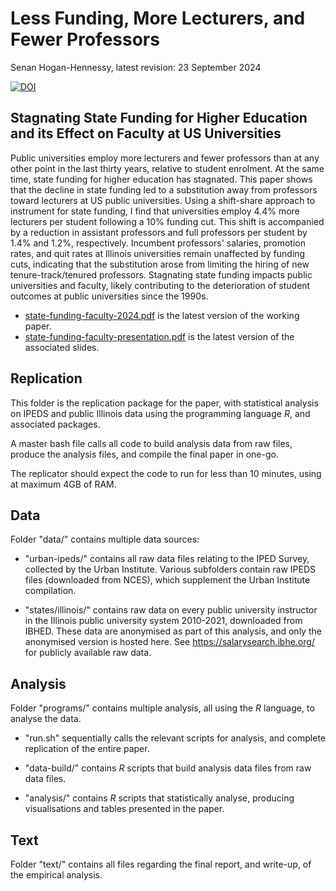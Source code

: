 # Less Funding, More Lecturers, and Fewer Professors

Senan Hogan-Hennessy, latest revision: 23 September 2024

[![DOI](https://zenodo.org/badge/592568213.svg)](https://zenodo.org/doi/10.5281/zenodo.11373226)

## Stagnating State Funding for Higher Education and its Effect on Faculty at US Universities

Public universities employ more lecturers and fewer professors than at any other point in the last thirty years, relative to student enrolment.
At the same time, state funding for higher education has stagnated.
This paper shows that the decline in state funding led to a substitution away from professors toward lecturers at US public universities.
Using a shift-share approach to instrument for state funding, I find that universities employ 4.4\% more lecturers per student following a 10\% funding cut.
This shift is accompanied by a reduction in assistant professors and full professors per student by 1.4\% and 1.2\%, respectively.
Incumbent professors' salaries, promotion rates, and quit rates at Illinois universities remain unaffected by funding cuts, indicating that the substitution arose from limiting the hiring of new tenure-track/tenured professors.
Stagnating state funding impacts public universities and faculty, likely contributing to the deterioration of student outcomes at public universities since the 1990s.

- [state-funding-faculty-2024.pdf](https://github.com/shoganhennessy/state-funding-faculty/blob/main/state-funding-faculty-2024.pdf) is the latest version of the working paper.
- [state-funding-faculty-presentation.pdf](https://github.com/shoganhennessy/state-funding-faculty/blob/main/state-funding-faculty-presentation.pdf) is the latest version of the associated slides.


## Replication

This folder is the replication package for the paper, with statistical analysis on IPEDS and public Illinois data using the programming language *R*, and associated packages.

A master bash file calls all code to build analysis data from raw files, produce the analysis files, and compile the final paper in one-go.

The replicator should expect the code to run for less than 10 minutes, using at maximum 4GB of RAM.

## Data

Folder "data/" contains multiple data sources:

- "urban-ipeds/" contains all raw data files relating to the IPED Survey, collected by the Urban Institute.
Various subfolders contain raw IPEDS files (downloaded from NCES), which supplement the Urban Institute compilation.

- "states/illinois/" contains raw data on every public university instructor in the Illinois public university system 2010-2021, downloaded from IBHED.
These data are anonymised as part of this analysis, and only the anonymised version is hosted here.
See https://salarysearch.ibhe.org/ for publicly available raw data.

## Analysis

Folder "programs/" contains multiple analysis, all using the *R* language, to analyse the data.

- "run.sh" sequentially calls the relevant scripts for analysis, and complete replication of the entire paper.

- "data-build/" contains *R* scripts that build analysis data files from raw data files.

- "analysis/" contains *R* scripts that statistically analyse, producing visualisations and tables presented in the paper.

## Text

Folder "text/" contains all files regarding the final report, and write-up, of the empirical analysis.
